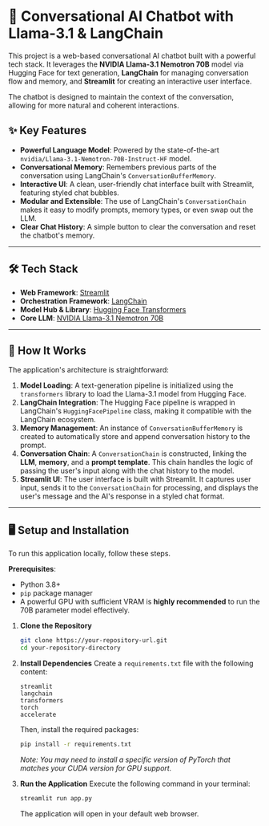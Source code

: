 # 🤖 Conversational AI Chatbot with Llama-3.1 & LangChain

This project is a web-based conversational AI chatbot built with a powerful tech stack. It leverages the **NVIDIA Llama-3.1 Nemotron 70B** model via Hugging Face for text generation, **LangChain** for managing conversation flow and memory, and **Streamlit** for creating an interactive user interface.

The chatbot is designed to maintain the context of the conversation, allowing for more natural and coherent interactions.

## ✨ Key Features

  - **Powerful Language Model**: Powered by the state-of-the-art `nvidia/Llama-3.1-Nemotron-70B-Instruct-HF` model.
  - **Conversational Memory**: Remembers previous parts of the conversation using LangChain's `ConversationBufferMemory`.
  - **Interactive UI**: A clean, user-friendly chat interface built with Streamlit, featuring styled chat bubbles.
  - **Modular and Extensible**: The use of LangChain's `ConversationChain` makes it easy to modify prompts, memory types, or even swap out the LLM.
  - **Clear Chat History**: A simple button to clear the conversation and reset the chatbot's memory.

-----

## 🛠️ Tech Stack

  - **Web Framework**: [Streamlit](https://streamlit.io/)
  - **Orchestration Framework**: [LangChain](https://www.langchain.com/)
  - **Model Hub & Library**: [Hugging Face Transformers](https://huggingface.co/transformers)
  - **Core LLM**: [NVIDIA Llama-3.1 Nemotron 70B](https://huggingface.co/nvidia/Llama-3.1-Nemotron-70B-Instruct-HF)

-----

## 🚀 How It Works

The application's architecture is straightforward:

1.  **Model Loading**: A text-generation pipeline is initialized using the `transformers` library to load the Llama-3.1 model from Hugging Face.
2.  **LangChain Integration**: The Hugging Face pipeline is wrapped in LangChain's `HuggingFacePipeline` class, making it compatible with the LangChain ecosystem.
3.  **Memory Management**: An instance of `ConversationBufferMemory` is created to automatically store and append conversation history to the prompt.
4.  **Conversation Chain**: A `ConversationChain` is constructed, linking the **LLM**, **memory**, and a **prompt template**. This chain handles the logic of passing the user's input along with the chat history to the model.
5.  **Streamlit UI**: The user interface is built with Streamlit. It captures user input, sends it to the `ConversationChain` for processing, and displays the user's message and the AI's response in a styled chat format.

-----

## 🖥️ Setup and Installation

To run this application locally, follow these steps.

**Prerequisites**:

  - Python 3.8+
  - `pip` package manager
  - A powerful GPU with sufficient VRAM is **highly recommended** to run the 70B parameter model effectively.

<!-- end list -->

1.  **Clone the Repository**

    ```bash
    git clone https://your-repository-url.git
    cd your-repository-directory
    ```

2.  **Install Dependencies**
    Create a `requirements.txt` file with the following content:

    ```
    streamlit
    langchain
    transformers
    torch
    accelerate
    ```

    Then, install the required packages:

    ```bash
    pip install -r requirements.txt
    ```

    *Note: You may need to install a specific version of PyTorch that matches your CUDA version for GPU support.*

3.  **Run the Application**
    Execute the following command in your terminal:

    ```bash
    streamlit run app.py
    ```

    The application will open in your default web browser.
